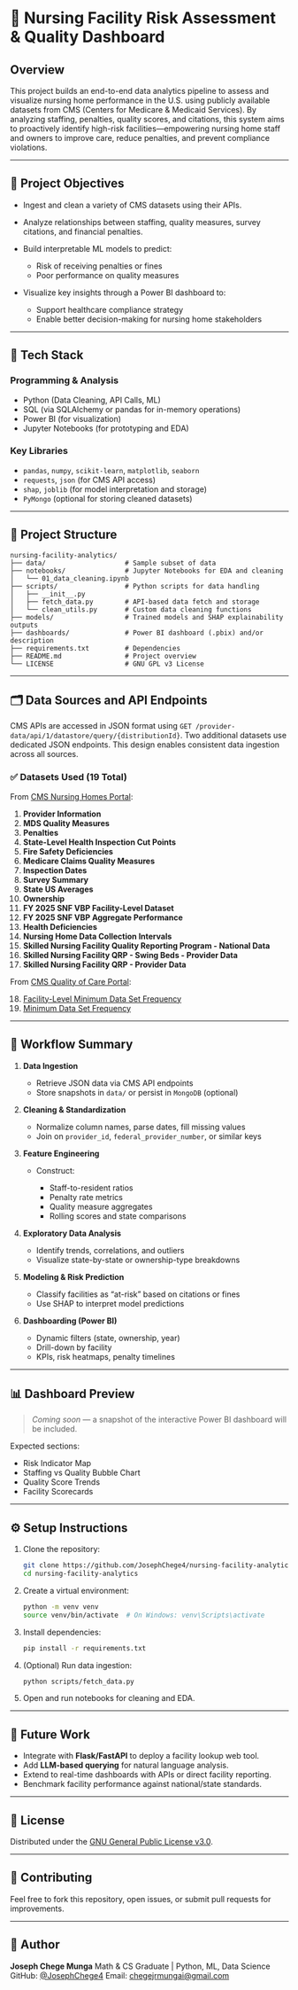 # 🏥 Nursing Facility Risk Assessment & Quality Dashboard

## Overview

This project builds an end-to-end data analytics pipeline to assess and visualize nursing home performance in the U.S. using publicly available datasets from CMS (Centers for Medicare & Medicaid Services). By analyzing staffing, penalties, quality scores, and citations, this system aims to proactively identify high-risk facilities—empowering nursing home staff and owners to improve care, reduce penalties, and prevent compliance violations.

---

## 🎯 Project Objectives

* Ingest and clean a variety of CMS datasets using their APIs.
* Analyze relationships between staffing, quality measures, survey citations, and financial penalties.
* Build interpretable ML models to predict:

  * Risk of receiving penalties or fines
  * Poor performance on quality measures
* Visualize key insights through a Power BI dashboard to:

  * Support healthcare compliance strategy
  * Enable better decision-making for nursing home stakeholders

---

## 🧰 Tech Stack

### Programming & Analysis

* Python (Data Cleaning, API Calls, ML)
* SQL (via SQLAlchemy or pandas for in-memory operations)
* Power BI (for visualization)
* Jupyter Notebooks (for prototyping and EDA)

### Key Libraries

* `pandas`, `numpy`, `scikit-learn`, `matplotlib`, `seaborn`
* `requests`, `json` (for CMS API access)
* `shap`, `joblib` (for model interpretation and storage)
* `PyMongo` (optional for storing cleaned datasets)

---

## 📁 Project Structure

```
nursing-facility-analytics/
├── data/                    # Sample subset of data
├── notebooks/               # Jupyter Notebooks for EDA and cleaning
│   └── 01_data_cleaning.ipynb
├── scripts/                 # Python scripts for data handling
│   ├── __init__.py
│   ├── fetch_data.py        # API-based data fetch and storage
│   └── clean_utils.py       # Custom data cleaning functions
├── models/                  # Trained models and SHAP explainability outputs
├── dashboards/              # Power BI dashboard (.pbix) and/or description
├── requirements.txt         # Dependencies
├── README.md                # Project overview
└── LICENSE                  # GNU GPL v3 License
```

---

## 🗂️ Data Sources and API Endpoints

CMS APIs are accessed in JSON format using `GET /provider-data/api/1/datastore/query/{distributionId}`. Two additional datasets use dedicated JSON endpoints. This design enables consistent data ingestion across all sources.

### ✅ Datasets Used (19 Total)

From [CMS Nursing Homes Portal](https://data.cms.gov/provider-data/topics/nursing-homes):

1. **Provider Information**
2. **MDS Quality Measures**
3. **Penalties**
4. **State-Level Health Inspection Cut Points**
5. **Fire Safety Deficiencies**
6. **Medicare Claims Quality Measures**
7. **Inspection Dates**
8. **Survey Summary**
9. **State US Averages**
10. **Ownership**
11. **FY 2025 SNF VBP Facility-Level Dataset**
12. **FY 2025 SNF VBP Aggregate Performance**
13. **Health Deficiencies**
14. **Nursing Home Data Collection Intervals**
15. **Skilled Nursing Facility Quality Reporting Program - National Data**
16. **Skilled Nursing Facility QRP - Swing Beds - Provider Data**
17. **Skilled Nursing Facility QRP - Provider Data**

From [CMS Quality of Care Portal](https://data.cms.gov/quality-of-care):

18. [Facility-Level Minimum Data Set Frequency](https://data.cms.gov/data-api/v1/dataset/d086edc0-4953-4fb9-a663-b35526371add/data)
19. [Minimum Data Set Frequency](https://data.cms.gov/data-api/v1/dataset/4b50bbe6-a496-4eda-b03b-5f835937f81b/data)

---

## 🔁 Workflow Summary

1. **Data Ingestion**

   * Retrieve JSON data via CMS API endpoints
   * Store snapshots in `data/` or persist in `MongoDB` (optional)

2. **Cleaning & Standardization**

   * Normalize column names, parse dates, fill missing values
   * Join on `provider_id`, `federal_provider_number`, or similar keys

3. **Feature Engineering**

   * Construct:

     * Staff-to-resident ratios
     * Penalty rate metrics
     * Quality measure aggregates
     * Rolling scores and state comparisons

4. **Exploratory Data Analysis**

   * Identify trends, correlations, and outliers
   * Visualize state-by-state or ownership-type breakdowns

5. **Modeling & Risk Prediction**

   * Classify facilities as “at-risk” based on citations or fines
   * Use SHAP to interpret model predictions

6. **Dashboarding (Power BI)**

   * Dynamic filters (state, ownership, year)
   * Drill-down by facility
   * KPIs, risk heatmaps, penalty timelines

---

## 📊 Dashboard Preview

> *Coming soon* — a snapshot of the interactive Power BI dashboard will be included.

Expected sections:

* Risk Indicator Map
* Staffing vs Quality Bubble Chart
* Quality Score Trends
* Facility Scorecards

---

## ⚙️ Setup Instructions

1. Clone the repository:

   ```bash
   git clone https://github.com/JosephChege4/nursing-facility-analytics.git
   cd nursing-facility-analytics
   ```

2. Create a virtual environment:

   ```bash
   python -m venv venv
   source venv/bin/activate  # On Windows: venv\Scripts\activate
   ```

3. Install dependencies:

   ```bash
   pip install -r requirements.txt
   ```

4. (Optional) Run data ingestion:

   ```bash
   python scripts/fetch_data.py
   ```

5. Open and run notebooks for cleaning and EDA.

---

## 🚀 Future Work

* Integrate with **Flask/FastAPI** to deploy a facility lookup web tool.
* Add **LLM-based querying** for natural language analysis.
* Extend to real-time dashboards with APIs or direct facility reporting.
* Benchmark facility performance against national/state standards.

---

## 📜 License

Distributed under the [GNU General Public License v3.0](LICENSE).

---

## 🤝 Contributing

Feel free to fork this repository, open issues, or submit pull requests for improvements.

---

## 👤 Author

**Joseph Chege Munga**
Math & CS Graduate | Python, ML, Data Science
GitHub: [@JosephChege4](https://github.com/JosephChege4)
Email: [chegejrmungai@gmail.com](mailto:chegejrmungai@gmail.com)